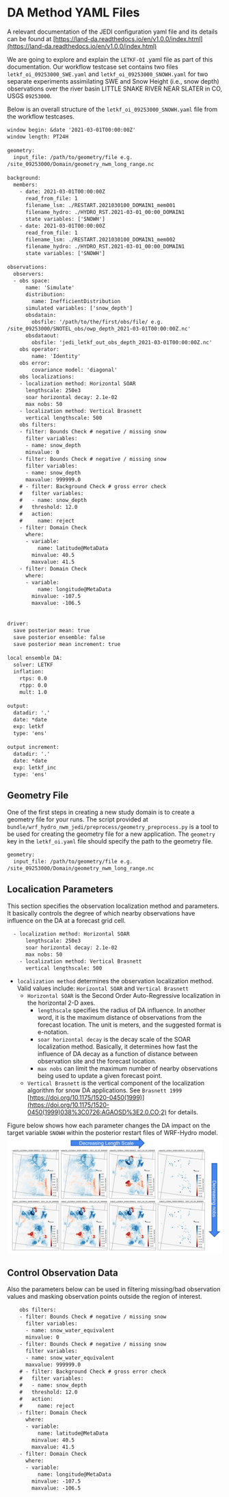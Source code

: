 # DA Method YAML Files

A relevant documentation of the JEDI configuration yaml file and its details can be found at [https://land-da.readthedocs.io/en/v1.0.0/index.html](https://land-da.readthedocs.io/en/v1.0.0/index.html)

We are going to explore and explain the `LETKF-OI` .yaml file as part of this documentation. Our workflow testcase set contains two files `letkf_oi_09253000_SWE.yaml` and `letkf_oi_09253000_SNOWH.yaml` for two separate experiments assimilating SWE and Snow Height (i.e., snow depth) observations over the river basin LITTLE SNAKE RIVER NEAR SLATER in CO, USGS `09253000`.


Below is an overall structure of the `letkf_oi_09253000_SNOWH.yaml` file from the workflow testcases.
```
window begin: &date '2021-03-01T00:00:00Z'
window length: PT24H

geometry:
  input_file: /path/to/geometry/file e.g. /site_09253000/Domain/geometry_nwm_long_range.nc

background:
  members:
    - date: 2021-03-01T00:00:00Z
      read_from_file: 1
      filename_lsm: ./RESTART.2021030100_DOMAIN1_mem001
      filename_hydro: ./HYDRO_RST.2021-03-01_00:00_DOMAIN1
      state variables: ['SNOWH']
    - date: 2021-03-01T00:00:00Z
      read_from_file: 1
      filename_lsm: ./RESTART.2021030100_DOMAIN1_mem002
      filename_hydro: ./HYDRO_RST.2021-03-01_00:00_DOMAIN1
      state variables: ['SNOWH']  

observations:
  observers:
  - obs space:
      name: 'Simulate'
      distribution:
        name: InefficientDistribution
      simulated variables: ['snow_depth']
      obsdatain:
        obsfile: '/path/to/the/first/obs/file/ e.g. /site_09253000/SNOTEL_obs/owp_depth_2021-03-01T00:00:00Z.nc'
      obsdataout:
        obsfile: 'jedi_letkf_out_obs_depth_2021-03-01T00:00:00Z.nc'
    obs operator:
        name: 'Identity'    
    obs error:
        covariance model: 'diagonal'
    obs localizations:
    - localization method: Horizontal SOAR
      lengthscale: 250e3
      soar horizontal decay: 2.1e-02
      max nobs: 50
    - localization method: Vertical Brasnett
      vertical lengthscale: 500  
    obs filters:
    - filter: Bounds Check # negative / missing snow
      filter variables:
      - name: snow_depth
      minvalue: 0
    - filter: Bounds Check # negative / missing snow
      filter variables:
      - name: snow_depth
      maxvalue: 999999.0
    # - filter: Background Check # gross error check
    #   filter variables:
    #   - name: snow_depth
    #   threshold: 12.0
    #   action:
    #     name: reject
    - filter: Domain Check
      where:
      - variable: 
          name: latitude@MetaData
        minvalue: 40.5
        maxvalue: 41.5
    - filter: Domain Check
      where:
      - variable: 
          name: longitude@MetaData
        minvalue: -107.5 
        maxvalue: -106.5
                 

driver:
  save posterior mean: true
  save posterior ensemble: false
  save posterior mean increment: true

local ensemble DA:
  solver: LETKF
  inflation:
    rtps: 0.0
    rtpp: 0.0
    mult: 1.0

output:
  datadir: '.'
  date: *date
  exp: letkf
  type: 'ens'

output increment:
  datadir: '.'
  date: *date
  exp: letkf_inc
  type: 'ens'

```

## Geometry File
One of the first steps in creating a new study domain is to create a geometry file for your runs. 
The script provided at `bundle/wrf_hydro_nwm_jedi/preprocess/geometry_preprocess.py` is a tool to be used for creating the geometry file for a new application.
The `geometry` key in the `letkf_oi.yaml` file should specify the path to the geometry file.

```
geometry:
  input_file: /path/to/geometry/file e.g. /site_09253000/Domain/geometry_nwm_long_range.nc
```
## Localication Parameters
This section specifies the observation localization method and parameters. It basically controls the degree of which nearby observations have influence on the DA at a forecast grid cell. 
```  
  - localization method: Horizontal SOAR
      lengthscale: 250e3
      soar horizontal decay: 2.1e-02
      max nobs: 50
    - localization method: Vertical Brasnett
      vertical lengthscale: 500
```

- `localization method` determines the observation localization method. Valid values include: `Horizontal SOAR` and `Vertical Brasnett`
  - `Horizontal SOAR`	is the Second Order Auto-Regressive localization in the horizontal 2-D axes.
    - `lengthscale` specifies the radius of DA influence. In another word, it is the maximum distance of observations from the forecast location. The unit is meters, and the suggested format is e-notation.
    - `soar horizontal decay` is the decay scale of the SOAR localization method. Basically, it determines how fast the influence of DA decay as a function of distance between observation site and the forecast location. 
    - `max nobs` can limit the maximum number of nearby observations being used to update a given forecast point.
  - `Vertical Brasnett` is the vertical component of the localization algorithm for snow DA applications. See `Brasnett 1999` [https://doi.org/10.1175/1520-0450(1999)](https://doi.org/10.1175/1520-0450(1999)038%3C0726:AGAOSD%3E2.0.CO;2) for details.

Figure below shows how each parameter changes the DA impact on the target variable `SNOWH` within the posterior restart files of WRF-Hydro model.
![plot](./figs/letkf-oi-parameters.JPG)
## Control Observation Data
Also the parameters below can be used in filtering missing/bad observation values and masking observation points outside the region of interest.
```
    obs filters:
    - filter: Bounds Check # negative / missing snow
      filter variables:
      - name: snow_water_equivalent
      minvalue: 0
    - filter: Bounds Check # negative / missing snow
      filter variables:
      - name: snow_water_equivalent
      maxvalue: 999999.0
    # - filter: Background Check # gross error check
    #   filter variables:
    #   - name: snow_depth
    #   threshold: 12.0
    #   action:
    #     name: reject
    - filter: Domain Check
      where:
      - variable:
          name: latitude@MetaData
        minvalue: 40.5
        maxvalue: 41.5
    - filter: Domain Check
      where:
      - variable:
          name: longitude@MetaData
        minvalue: -107.5
        maxvalue: -106.5

```
